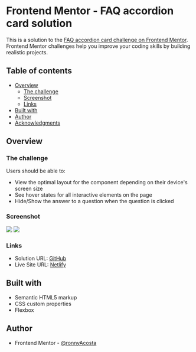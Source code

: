 # Frontend Mentor - FAQ accordion card solution

This is a solution to the [FAQ accordion card challenge on Frontend Mentor](https://www.frontendmentor.io/challenges/faq-accordion-card-XlyjD0Oam). Frontend Mentor challenges help you improve your coding skills by building realistic projects. 

## Table of contents

- [Overview](#overview)
  - [The challenge](#the-challenge)
  - [Screenshot](#screenshot)
  - [Links](#links)
- [Built with](#built-with)
- [Author](#author)
- [Acknowledgments](#acknowledgments)

## Overview

### The challenge

Users should be able to:

- View the optimal layout for the component depending on their device's screen size
- See hover states for all interactive elements on the page
- Hide/Show the answer to a question when the question is clicked

### Screenshot

![](./screenshot.jpg)
![](./screenshot-mobile.jpg)

### Links

- Solution URL: [GitHub](https://github.com/ronnyAcosta/faq-accordion-card)
- Live Site URL: [Netlify](https://faq-accordion-card-ra.netlify.app/)

## Built with

- Semantic HTML5 markup
- CSS custom properties
- Flexbox

## Author

- Frontend Mentor - [@ronnyAcosta](https://www.frontendmentor.io/profile/ronnyAcosta)